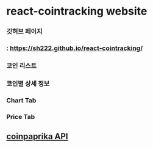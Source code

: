 # react-cointracking website

### 깃허브 페이지

### : https://sh222.github.io/react-cointracking/

### 코인 리스트

### 코인별 상세 정보

### Chart Tab

### Price Tab

## [coinpaprika API](https://coinpaprika.com/)
